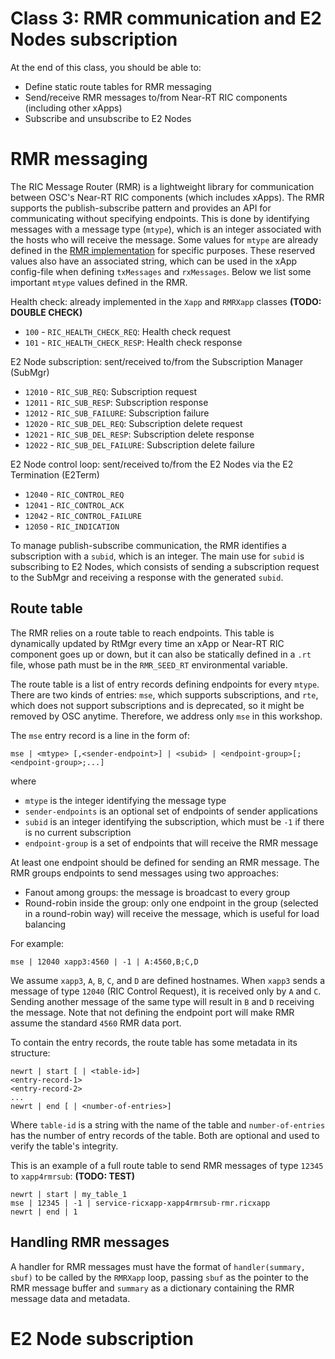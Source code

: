 # Class 3: RMR communication and E2 Nodes subscription

At the end of this class, you should be able to:
- Define static route tables for RMR messaging
- Send/receive RMR messages to/from Near-RT RIC components (including other xApps)
- Subscribe and unsubscribe to E2 Nodes

# RMR messaging

The RIC Message Router (RMR) is a lightweight library for communication between OSC's Near-RT RIC components (which includes xApps).
The RMR supports the publish-subscribe pattern and provides an API for communicating without specifying endpoints.
This is done by identifying messages with a message type (`mtype`), which is an integer associated with the hosts who will receive the message.
Some values for `mtype` are already defined in the [RMR implementation](https://github.com/o-ran-sc/ric-plt-lib-rmr/blob/master/src/rmr/common/include/RIC_message_types.h) for specific purposes.
These reserved values also have an associated string, which can be used in the xApp config-file when defining `txMessages` and `rxMessages`.
Below we list some important `mtype` values defined in the RMR.

Health check: already implemented in the `Xapp` and `RMRXapp` classes **(TODO: DOUBLE CHECK)**
- `100` - `RIC_HEALTH_CHECK_REQ`: Health check request
- `101` - `RIC_HEALTH_CHECK_RESP`: Health check response

E2 Node subscription: sent/received to/from the Subscription Manager (SubMgr) 
- `12010` - `RIC_SUB_REQ`: Subscription request
- `12011` - `RIC_SUB_RESP`: Subscription response
- `12012` - `RIC_SUB_FAILURE`: Subscription failure
- `12020` - `RIC_SUB_DEL_REQ`: Subscription delete request
- `12021` - `RIC_SUB_DEL_RESP`: Subscription delete response
- `12022` - `RIC_SUB_DEL_FAILURE`: Subscription delete failure

E2 Node control loop: sent/received to/from the E2 Nodes via the E2 Termination (E2Term)
- `12040` - `RIC_CONTROL_REQ`
- `12041` - `RIC_CONTROL_ACK`
- `12042` - `RIC_CONTROL_FAILURE`
- `12050` - `RIC_INDICATION`

To manage publish-subscribe communication, the RMR identifies a subscription with a `subid`, which is an integer.
The main use for `subid` is subscribing to E2 Nodes, which consists of sending a subscription request to the SubMgr and receiving a response with the generated `subid`. 

## Route table

The RMR relies on a route table to reach endpoints.
This table is dynamically updated by RtMgr every time an xApp or Near-RT RIC component goes up or down, but it can also be statically defined in a `.rt` file, whose path must be in the `RMR_SEED_RT` environmental variable.

The route table is a list of entry records defining endpoints for every `mtype`.
There are two kinds of entries: `mse`, which supports subscriptions, and `rte`, which does not support subscriptions and is deprecated, so it might be removed by OSC anytime.
Therefore, we address only `mse` in this workshop.

The `mse` entry record is a line in the form of:
```
mse | <mtype> [,<sender-endpoint>] | <subid> | <endpoint-group>[;<endpoint-group>;...]
```

where
- `mtype` is the integer identifying the message type
- `sender-endpoints` is an optional set of endpoints of sender applications
- `subid` is an integer identifying the subscription, which must be `-1` if there is no current subscription
- `endpoint-group` is a set of endpoints that will receive the RMR message

At least one endpoint should be defined for sending an RMR message.
The RMR groups endpoints to send messages using two approaches:
- Fanout among groups: the message is broadcast to every group  
- Round-robin inside the group: only one endpoint in the group (selected in a round-robin way) will receive the message, which is useful for load balancing

For example:
```
mse | 12040 xapp3:4560 | -1 | A:4560,B;C,D
```

We assume `xapp3`, `A`, `B`, `C`, and `D` are defined hostnames.
When `xapp3` sends a message of type `12040` (RIC Control Request), it is received only by `A` and `C`.
Sending another message of the same type will result in `B` and `D` receiving the message.
Note that not defining the endpoint port will make RMR assume the standard `4560` RMR data port.

To contain the entry records, the route table has some metadata in its structure:

```
newrt | start [ | <table-id>]
<entry-record-1>
<entry-record-2>
...
newrt | end [ | <number-of-entries>]
```

Where `table-id` is a string with the name of the table and `number-of-entries` has the number of entry records of the table.
Both are optional and used to verify the table's integrity.

This is an example of a full route table to send RMR messages of type `12345` to `xapp4rmrsub`: **(TODO: TEST)**

```
newrt | start | my_table_1
mse | 12345 | -1 | service-ricxapp-xapp4rmrsub-rmr.ricxapp
newrt | end | 1
```

## Handling RMR messages

A handler for RMR messages must have the format of `handler(summary, sbuf)` to be called by the `RMRXapp` loop, passing `sbuf` as the pointer to the RMR message buffer and `summary` as a dictionary containing the RMR message data and metadata.


# E2 Node subscription
